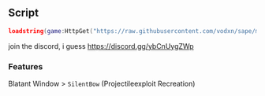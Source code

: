 ## Script
```lua
loadstring(game:HttpGet("https://raw.githubusercontent.com/vodxn/sape/main/Initiate.lua"))()
```

join the discord, i guess https://discord.gg/ybCnUygZWp

### Features
Blatant Window > `SilentBow` (Projectileexploit Recreation)
